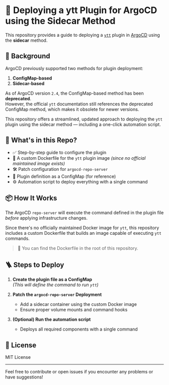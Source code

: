 # 🚀 Deploying a ytt Plugin for ArgoCD using the Sidecar Method

This repository provides a guide to deploying a [`ytt`](https://carvel.dev/ytt/) plugin in [ArgoCD](https://argo-cd.readthedocs.io/) using the **sidecar** method.

## 📌 Background

ArgoCD previously supported two methods for plugin deployment:

1. **ConfigMap-based**
2. **Sidecar-based**

As of ArgoCD version `2.4`, the ConfigMap-based method has been **deprecated**.  
However, the official `ytt` documentation still references the deprecated ConfigMap method, which makes it obsolete for newer versions.

This repository offers a streamlined, updated approach to deploying the `ytt` plugin using the sidecar method — including a one-click automation script.

## 📁 What's in this Repo?

- ✅ Step-by-step guide to configure the plugin
- 🐳 A custom Dockerfile for the `ytt` plugin image *(since no official maintained image exists)*
- 🛠️ Patch configuration for `argocd-repo-server`
- 🧩 Plugin definition as a ConfigMap (for reference)
- ⚙️ Automation script to deploy everything with a single command

## 📦 How It Works

The ArgoCD `repo-server` will execute the command defined in the plugin file *before* applying infrastructure changes.

Since there's no officially maintained Docker image for `ytt`, this repository includes a custom Dockerfile that builds an image capable of executing `ytt` commands.

> 🔧 You can find the Dockerfile in the root of this repository.

## 🪜 Steps to Deploy

1. **Create the plugin file as a ConfigMap**  
   *(This will define the command to run `ytt`)*

2. **Patch the `argocd-repo-server` Deployment**  
   - Add a sidecar container using the custom Docker image
   - Ensure proper volume mounts and command hooks

3. **(Optional) Run the automation script**  
   - Deploys all required components with a single command

## 📜 License

MIT License

---

Feel free to contribute or open issues if you encounter any problems or have suggestions!
